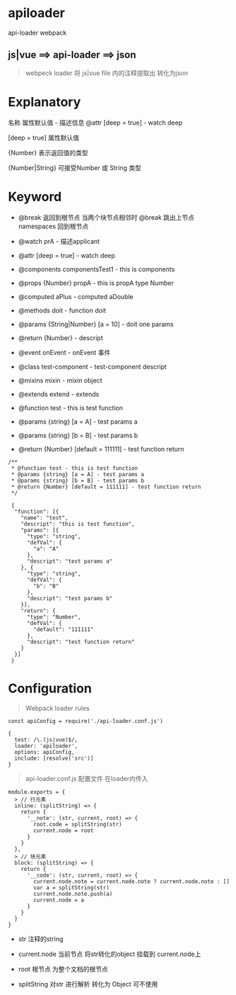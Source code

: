 # apiloader
api-loader webpack

## js|vue ==> api-loader ==> json

> webpeck loader 
> 将 js|vue file 内的注释提取出 转化为json

# Explanatory 

名称    属性默认值    -  描述信息
@attr [deep = true] - watch deep

[deep = true] 属性默认值

{Number} 表示返回值的类型

{Number|String} 可接受Number 或 String 类型

# Keyword

* @break 返回到根节点 当两个块节点相邻时 @break 跳出上节点namespaces 回到根节点

* @watch prA - 描述applicant

* @attr [deep = true] - watch deep

* @components componentsTest1 - this is components

* @props {Number} propA - this is propA type Number

* @computed aPlus - computed aDouble

* @methods doit - function doit
* @params {String|Number} [a = 10] - doit one params
* @return {Number} - descript

* @event onEvent - onEvent 事件

* @class test-component - test-component descript

* @mixins mixin - mixin object

* @extends extend - extends

* @function test - this is test function
* @params {string} [a = A] - test params a
* @params {string} [b = B] - test params b
* @return {Number} [default = 111111] - test function return

```
/**
 * @function test - this is test function
 * @params {string} [a = A] - test params a
 * @params {string} [b = B] - test params b
 * @return {Number} [default = 111111] - test function return
 */

 {
  "function": [{
    "name": "test",
    "descript": "this is test function",
    "params": [{
      "type": "string",
      "defVal": {
        "a": "A"
      },
      "descript": "test params a"
    }, {
      "type": "string",
      "defVal": {
        "b": "B"
      },
      "descript": "test params b"
    }],
    "return": {
      "type": "Number",
      "defVal": {
        "default": "111111"
      },
      "descript": "test function return"
    }
  }]
 }

```
# Configuration

> Webpack loader rules

```
const apiConfig = require('./api-loader.conf.js')

{
  test: /\.(js|vue)$/,
  loader: 'apiloader', 
  options: apiConfig,
  include: [resolve('src')]
}
```

> api-loader.conf.js 配置文件 在loader内传入

```
module.exports = {
  > // 行元素
  inline: (splitString) => {     
    return {
      '__note': (str, current, root) => {
        root.code = splitString(str)
        current.node = root
      }
    }
  },
  > // 块元素
  block: (splitString) => {
    return {
      '__code': (str, current, root) => {
        current.node.note = current.node.note ? current.node.note : []
        var a = splitString(str)
        current.node.note.push(a)
        current.node = a
      }
    }
  }
}
```

* str             注释的string

* current.node    当前节点    将str转化的object 挂载到 current.node上 

* root            根节点      为整个文档的根节点

* splitString 对str 进行解析 转化为 Object 可不使用 
